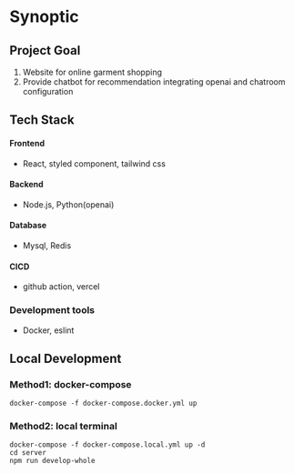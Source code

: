# Synoptic

## Project Goal
1. Website for online garment shopping
2. Provide chatbot for recommendation integrating openai and chatroom configuration

## Tech Stack
#### Frontend
- React, styled component, tailwind css
#### Backend
- Node.js, Python(openai)
#### Database
- Mysql, Redis
#### CICD
- github action, vercel
### Development tools
- Docker, eslint


## Local Development
### Method1: docker-compose
```
docker-compose -f docker-compose.docker.yml up
```
### Method2: local terminal
```
docker-compose -f docker-compose.local.yml up -d
cd server
npm run develop-whole
```